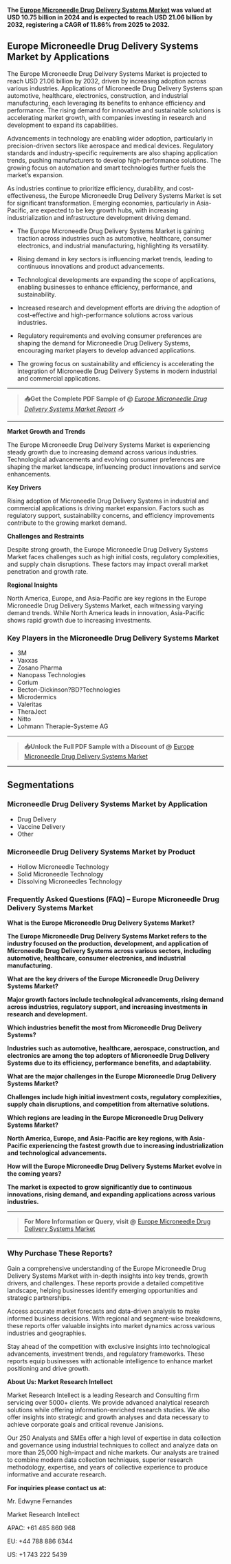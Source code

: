 <p><strong>The <a href="https://www.marketresearchintellect.com/download-sample/?rid=381939&amp;utm_source=Pulse-April-Europe&amp;utm_medium=852">Europe Microneedle Drug Delivery Systems Market</a> was valued at USD 10.75 billion in 2024 and is expected to reach USD 21.06 billion by 2032, registering a CAGR of 11.86% from 2025 to 2032.</strong></p><h2>Europe Microneedle Drug Delivery Systems Market by Applications&nbsp;</h2><p><p>The Europe Microneedle Drug Delivery Systems Market is projected to reach USD 21.06 billion by 2032, driven by increasing adoption across various industries. Applications of Microneedle Drug Delivery Systems span automotive, healthcare, electronics, construction, and industrial manufacturing, each leveraging its benefits to enhance efficiency and performance. The rising demand for innovative and sustainable solutions is accelerating market growth, with companies investing in research and development to expand its capabilities.</p><p>Advancements in technology are enabling wider adoption, particularly in precision-driven sectors like aerospace and medical devices. Regulatory standards and industry-specific requirements are also shaping application trends, pushing manufacturers to develop high-performance solutions. The growing focus on automation and smart technologies further fuels the market&rsquo;s expansion.</p><p>As industries continue to prioritize efficiency, durability, and cost-effectiveness, the Europe Microneedle Drug Delivery Systems Market is set for significant transformation. Emerging economies, particularly in Asia-Pacific, are expected to be key growth hubs, with increasing industrialization and infrastructure development driving demand.</p></p><ul><li><p>The Europe Microneedle Drug Delivery Systems Market is gaining traction across industries such as automotive, healthcare, consumer electronics, and industrial manufacturing, highlighting its versatility.</p></li><li><p>Rising demand in key sectors is influencing market trends, leading to continuous innovations and product advancements.</p></li><li><p>Technological developments are expanding the scope of applications, enabling businesses to enhance efficiency, performance, and sustainability.</p></li><li><p>Increased research and development efforts are driving the adoption of cost-effective and high-performance solutions across various industries.</p></li><li><p>Regulatory requirements and evolving consumer preferences are shaping the demand for Microneedle Drug Delivery Systems, encouraging market players to develop advanced applications.</p></li><li><p>The growing focus on sustainability and efficiency is accelerating the integration of Microneedle Drug Delivery Systems in modern industrial and commercial applications.</p></li></ul><hr /><blockquote><p><strong><span class="font-[700]">📥Get the Complete PDF Sample of @ </span></strong><em><span class="font-[700]"><a href="https://www.marketresearchintellect.com/download-sample/?rid=381939&amp;utm_source=Pulse-April-Europe&amp;utm_medium=852" target="_blank" data-tracking-control-name="article-ssr-frontend-pulse_little-text-block" data-tracking-will-navigate="" data-test-link="">Europe Microneedle Drug Delivery Systems Market Report</a>&nbsp;📥</span></em></p></blockquote><hr /><p class="" data-start="77" data-end="360"><strong data-start="77" data-end="105">Market Growth and Trends</strong></p><p class="" data-start="77" data-end="360">The Europe Microneedle Drug Delivery Systems Market is experiencing steady growth due to increasing demand across various industries. Technological advancements and evolving consumer preferences are shaping the market landscape, influencing product innovations and service enhancements.</p><p class="" data-start="362" data-end="606"><strong data-start="362" data-end="377">Key Drivers</strong></p><p class="" data-start="362" data-end="606">Rising adoption of Microneedle Drug Delivery Systems in industrial and commercial applications is driving market expansion. Factors such as regulatory support, sustainability concerns, and efficiency improvements contribute to the growing market demand.</p><p class="" data-start="608" data-end="849"><strong data-start="608" data-end="637">Challenges and Restraints</strong></p><p class="" data-start="608" data-end="849">Despite strong growth, the Europe Microneedle Drug Delivery Systems Market faces challenges such as high initial costs, regulatory complexities, and supply chain disruptions. These factors may impact overall market penetration and growth rate.</p><p class="" data-start="851" data-end="1095"><strong data-start="851" data-end="872">Regional Insights</strong></p><p class="" data-start="851" data-end="1095">North America, Europe, and Asia-Pacific are key regions in the Europe Microneedle Drug Delivery Systems Market, each witnessing varying demand trends. While North America leads in innovation, Asia-Pacific shows rapid growth due to increasing investments.</p><p><h3>Key Players in the Microneedle Drug Delivery Systems Market </h3><ul><li>3M</li><li>Vaxxas</li><li>Zosano Pharma</li><li>Nanopass Technologies</li><li>Corium</li><li>Becton-Dickinson?BD?Technologies</li><li>Microdermics</li><li>Valeritas</li><li>TheraJect</li><li>Nitto</li><li>Lohmann Therapie-Systeme AG</li></ul></p><hr /><blockquote><p><strong>📥Unlock the Full PDF Sample with a Discount of @</strong> <a href="https://www.marketresearchintellect.com/ask-for-discount/?rid=381939&amp;utm_source=Pulse-April-Europe&amp;utm_medium=852">Europe Microneedle Drug Delivery Systems Market</a></p></blockquote><hr /><p><h2>Segmentations</h2><h3>Microneedle Drug Delivery Systems Market by Application</h3><ul><li>Drug Delivery</li><li>Vaccine Delivery</li><li>Other</li></ul><h3>Microneedle Drug Delivery Systems Market by Product</h3><ul><li>Hollow Microneedle Technology</li><li>Solid Microneedle Technology</li><li>Dissolving Microneedles Technology</li></ul></p><h3><strong>Frequently Asked Questions (FAQ) &ndash; Europe Microneedle Drug Delivery Systems Market</strong></h3><p><strong>What is the Europe Microneedle Drug Delivery Systems Market?</strong></p><p><strong>The Europe Microneedle Drug Delivery Systems Market refers to the industry focused on the production, development, and application of Microneedle Drug Delivery Systems across various sectors, including automotive, healthcare, consumer electronics, and industrial manufacturing.</strong></p><p><strong>What are the key drivers of the Europe Microneedle Drug Delivery Systems Market?</strong></p><p><strong>Major growth factors include technological advancements, rising demand across industries, regulatory support, and increasing investments in research and development.</strong></p><p><strong>Which industries benefit the most from Microneedle Drug Delivery Systems?</strong></p><p><strong>Industries such as automotive, healthcare, aerospace, construction, and electronics are among the top adopters of Microneedle Drug Delivery Systems due to its efficiency, performance benefits, and adaptability.</strong></p><p><strong>What are the major challenges in the Europe Microneedle Drug Delivery Systems Market?</strong></p><p><strong>Challenges include high initial investment costs, regulatory complexities, supply chain disruptions, and competition from alternative solutions.</strong></p><p><strong>Which regions are leading in the Europe Microneedle Drug Delivery Systems Market?</strong></p><p><strong>North America, Europe, and Asia-Pacific are key regions, with Asia-Pacific experiencing the fastest growth due to increasing industrialization and technological advancements.</strong></p><p><strong>How will the Europe Microneedle Drug Delivery Systems Market evolve in the coming years?</strong></p><p><strong>The market is expected to grow significantly due to continuous innovations, rising demand, and expanding applications across various industries.</strong></p><hr /><blockquote><p><span class="font-[700]"><strong>For More Information or Query, visit&nbsp;@</strong>&nbsp;</span><span class="font-[700]"><a href="https://www.marketresearchintellect.com/product/global-microneedle-drug-delivery-systems-market-size-and-forecast/?utm_source=Linkedin&utm_medium=852" target="_blank" data-tracking-control-name="article-ssr-frontend-pulse_little-text-block" data-tracking-will-navigate="" data-test-link="">Europe Microneedle Drug Delivery Systems Market</a></span></p></blockquote><hr /><h3><strong data-start="0" data-end="31">Why Purchase These Reports?</strong></h3><p class="" data-start="35" data-end="297">Gain a comprehensive understanding of the Europe Microneedle Drug Delivery Systems Market with in-depth insights into key trends, growth drivers, and challenges. These reports provide a detailed competitive landscape, helping businesses identify emerging opportunities and strategic partnerships.</p><p class="" data-start="299" data-end="540">Access accurate market forecasts and data-driven analysis to make informed business decisions. With regional and segment-wise breakdowns, these reports offer valuable insights into market dynamics across various industries and geographies.</p><p class="" data-start="542" data-end="784">Stay ahead of the competition with exclusive insights into technological advancements, investment trends, and regulatory frameworks. These reports equip businesses with actionable intelligence to enhance market positioning and drive growth.</p><p><strong><span class="font-[700]">About Us: Market Research Intellect</span></strong></p><p><span class="">Market Research Intellect is a leading Research and Consulting firm servicing over 5000+ clients. We provide advanced analytical research solutions while offering information-enriched research studies.&nbsp;</span>We also offer insights into strategic and growth analyses and data necessary to achieve corporate goals and critical revenue Janisions.</p><p><span class="">Our 250 Analysts and SMEs offer a high level of expertise in data collection and governance using industrial techniques to collect and analyze data on more than 25,000 high-impact and niche markets. Our analysts are trained to combine modern data collection techniques, superior research methodology, expertise, and years of collective experience to produce informative and accurate research.</span></p><p><strong>For inquiries please contact us at:</strong></p><p>Mr. Edwyne Fernandes</p><p>Market Research Intellect</p><p>APAC: +61 485 860 968</p><p>EU: +44 788 886 6344</p><p>US: +1 743 222 5439</p>